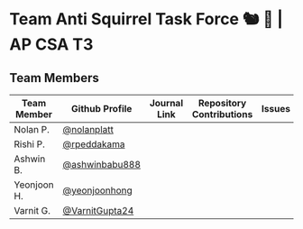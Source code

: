 # Team Anti Squirrel Task Force 🐿️ 🚫 | AP CSA T3 

## Team Members


| Team Member | Github Profile | Journal Link | Repository Contributions | Issues | Role |
| ----------- | --------------- | ------------ | -------------------- | ------ | --------------- |
| Nolan P. | [@nolanplatt](https://github.com/nolanplatt) | | | | |
| Rishi P. | [@rpeddakama](https://github.com/rpeddakama) | | | | |
| Ashwin B. | [@ashwinbabu888](https://github.com/ashwinbabu888) | | | | |
| Yeonjoon H. | [@yeonjoonhong](https://github.com/yeonjoonhong) | | | | |
| Varnit G. | [@VarnitGupta24](https://github.com/VarnitGupta24) | | | | |
